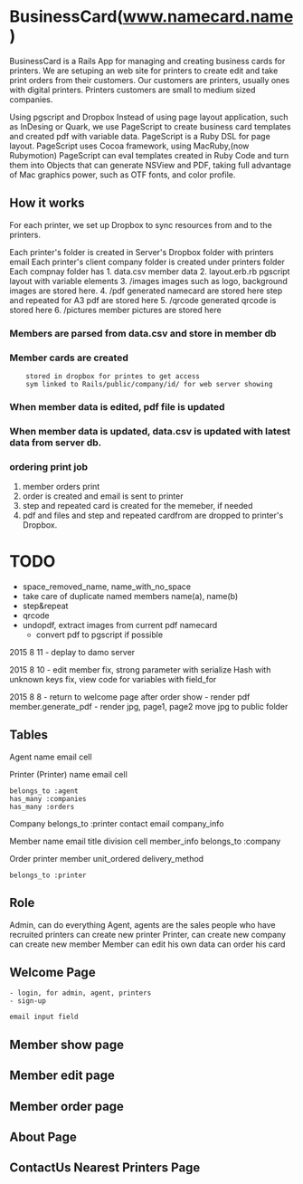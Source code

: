 # BusinessCard(www.namecard.name)

BusinessCard is a Rails App for managing and creating business cards for printers. We are setuping an web site for printers to create edit and take print orders from their customers.
Our customers are printers, usually ones with digital printers.
Printers customers are small to medium sized companies.

Using pgscript and Dropbox
Instead of using page layout application, such as InDesing or Quark, we use PageScript to create business card templates and created pdf with variable data. PageScript is a Ruby DSL for page layout.
PageScript uses Cocoa framework, using MacRuby,(now Rubymotion)
PageScript can eval templates created in Ruby Code and turn them into Objects that can generate NSView and PDF, taking full advantage of Mac graphics power, such as OTF fonts, and color profile.

## How it works
For each printer, we set up Dropbox to sync resources from and to the printers. 

Each printer's folder is created in Server's Dropbox folder with printers email
Each printer's client company folder is created under printers folder
Each compnay folder has 
	1. data.csv
		member data
	2. layout.erb.rb
		pgscript layout with variable elements
	3. /images
		images such as logo, background images are stored here.
	4. /pdf
		generated namecard are stored here
		step and repeated for A3 pdf are stored here
	5. /qrcode
		generated qrcode is stored here
	6. /pictures
		member pictures are stored here
		
### Members are parsed from data.csv and store in member db
### Member cards are created
		stored in dropbox for printes to get access
		sym linked to Rails/public/company/id/ for web server showing
### When member data is edited, pdf file is updated
### When member data is updated, data.csv is updated with latest data from server db.

### ordering print job
1. member orders print 
1. order is created and email is sent to printer
1. step and repeated card is created for the memeber, if needed
1. pdf and files and step and repeated cardfrom are dropped to printer's Dropbox.


# TODO
- space_removed_name, name_with_no_space
- take care of duplicate named members name(a), name(b)
- step&repeat
- qrcode
- undopdf, extract images from current pdf namecard
	- convert pdf to pgscript if possible


2015 8 11
	- deplay to damo server
	
2015 8 10
	- edit member
		fix, strong parameter with serialize Hash with unknown keys
		fix, view code for variables with field_for
		
2015 8 8
	- return to welcome page after order show
	- render pdf
		member.generate_pdf
	- render jpg, page1, page2
		move jpg to public folder
		
	
## Tables
Agent
	name
	email
	cell
	
Printer (Printer)
	name
	email
	cell
	
	belongs_to :agent
	has_many :companies
	has_many :orders

Company
	belongs_to :printer
	contact
	email
	company_info
	
Member
	name
	email
	title
	division
	cell
	member_info
	belongs_to :company

Order
	printer
	member
	unit_ordered
	delivery_method

	belongs_to :printer


## Role
Admin, 
	can do everything
Agent, 
	agents are the sales people who have recruited printers
	can create new printer
Printer, 
	can create new company
	can create new member
Member
	can edit his own data
	can order his card
	
## Welcome Page
	- login, for admin, agent, printers
	- sign-up
	
	email input field

## Member show page
## Member edit page

## Member order page

## About Page

## ContactUs Nearest Printers Page









